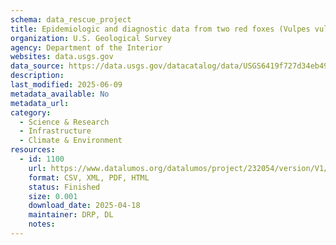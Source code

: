 ```yaml
---
schema: data_rescue_project 
title: Epidemiologic and diagnostic data from two red foxes (Vulpes vulpes) and one fisher (Pekania pennanti) with highly pathogenic avian influenza H5N1 submitted to the USGS National Wildlife Health Center in 2022
organization: U.S. Geological Survey
agency: Department of the Interior
websites: data.usgs.gov
data_source: https://data.usgs.gov/datacatalog/data/USGS6419f727d34eb496d1d2a0e1
description: 
last_modified: 2025-06-09
metadata_available: No
metadata_url: 
category:
  - Science & Research 
  - Infrastructure 
  - Climate & Environment 
resources:
  - id: 1100
    url: https://www.datalumos.org/datalumos/project/232054/version/V1/view
    format: CSV, XML, PDF, HTML
    status: Finished
    size: 0.001
    download_date: 2025-04-18
    maintainer: DRP, DL
    notes: 
---
```

